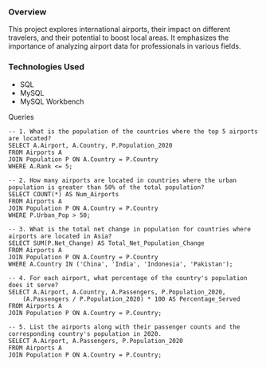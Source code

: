 ### Overview
This project explores international airports, their impact on different travelers, and their potential to boost local areas. It emphasizes the importance of analyzing airport data for professionals in various fields.

### Technologies Used
- SQL
- MySQL
- MySQL Workbench

Queries
```
-- 1. What is the population of the countries where the top 5 airports are located?
SELECT A.Airport, A.Country, P.Population_2020
FROM Airports A
JOIN Population P ON A.Country = P.Country
WHERE A.Rank <= 5;

-- 2. How many airports are located in countries where the urban population is greater than 50% of the total population?
SELECT COUNT(*) AS Num_Airports
FROM Airports A
JOIN Population P ON A.Country = P.Country
WHERE P.Urban_Pop > 50;

-- 3. What is the total net change in population for countries where airports are located in Asia?
SELECT SUM(P.Net_Change) AS Total_Net_Population_Change
FROM Airports A
JOIN Population P ON A.Country = P.Country
WHERE A.Country IN ('China', 'India', 'Indonesia', 'Pakistan');

-- 4. For each airport, what percentage of the country's population does it serve?
SELECT A.Airport, A.Country, A.Passengers, P.Population_2020, 
    (A.Passengers / P.Population_2020) * 100 AS Percentage_Served
FROM Airports A
JOIN Population P ON A.Country = P.Country;

-- 5. List the airports along with their passenger counts and the corresponding country's population in 2020.
SELECT A.Airport, A.Passengers, P.Population_2020
FROM Airports A
JOIN Population P ON A.Country = P.Country;
